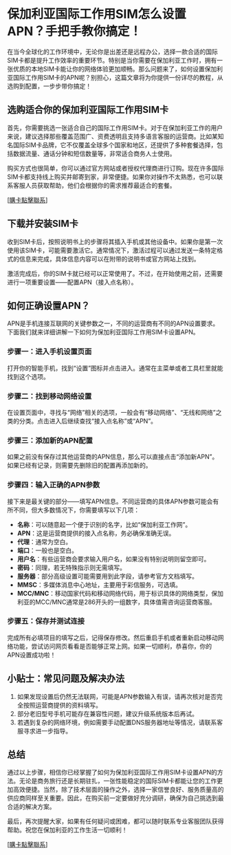 # 保加利亚国际工作用SIM怎么设置APN？手把手教你搞定！

在当今全球化的工作环境中，无论你是出差还是远程办公，选择一款合适的国际SIM卡都是提升工作效率的重要环节。特别是当你需要在保加利亚工作时，拥有一张优质的本地SIM卡能让你的网络体验更加顺畅。那么问题来了，如何设置保加利亚国际工作用SIM卡的APN呢？别担心，这篇文章将为你提供一份详尽的教程，从选购到配置，一步步带你搞定！

## 选购适合你的保加利亚国际工作用SIM卡

首先，你需要挑选一张适合自己的国际工作用SIM卡。对于在保加利亚工作的用户来说，建议选择那些覆盖范围广、资费透明且支持多语言客服的运营商。比如某知名国际SIM卡品牌，它不仅覆盖全球多个国家和地区，还提供了多种套餐选择，包括数据流量、通话分钟和短信数量等，非常适合商务人士使用。

购买方式也很简单，你可以通过官方网站或者授权代理商进行订购。现在许多国际SIM卡都支持线上购买并邮寄到家，非常便捷。如果你对操作不太熟悉，也可以联系客服人员获取帮助，他们会根据你的需求推荐最适合的套餐。

[[購卡點擊聯系](https://t.me/s/esim1088)]

## 下载并安装SIM卡

收到SIM卡后，按照说明书上的步骤将其插入手机或其他设备中。如果你是第一次使用该SIM卡，可能需要激活它。通常情况下，激活过程可以通过发送一条特定格式的信息来完成，具体信息内容可以在附带的说明书或官方网站上找到。

激活完成后，你的SIM卡就已经可以正常使用了。不过，在开始使用之前，还需要进行一项重要设置——配置APN（接入点名称）。

## 如何正确设置APN？

APN是手机连接互联网的关键参数之一，不同的运营商有不同的APN设置要求。下面我们就来详细讲解一下如何为保加利亚国际工作用SIM卡设置APN。

### 步骤一：进入手机设置页面

打开你的智能手机，找到“设置”图标并点击进入。通常在主菜单或者工具栏里就能找到这个选项。

### 步骤二：找到移动网络设置

在设置页面中，寻找与“网络”相关的选项，一般会有“移动网络”、“无线和网络”之类的分类。点击进入后继续查找“接入点名称”或“APN”。

### 步骤三：添加新的APN配置

如果之前没有保存过其他运营商的APN信息，那么可以直接点击“添加新APN”。如果已经有记录，则需要先删除旧的配置再添加新的。

### 步骤四：输入正确的APN参数

接下来是最关键的部分——填写APN信息。不同运营商的具体APN参数可能会有所不同，但大多数情况下，你需要填写以下几项：

- **名称**：可以随意起一个便于识别的名字，比如“保加利亚工作网”。
- **APN**：这是运营商提供的接入点名称，务必确保准确无误。
- **代理**：通常为空白。
- **端口**：一般也是空白。
- **用户名**：有些运营商会要求输入用户名，如果没有特别说明则留空即可。
- **密码**：同理，若无特殊指示则无需填写。
- **服务器**：部分高级设置可能需要用到此字段，请参考官方文档填写。
- **MMSC**：多媒体消息中心地址，主要用于彩信服务，可选填。
- **MCC/MNC**：移动国家代码和移动网络代码，用于标识具体的网络类型，保加利亚的MCC/MNC通常是286开头的一组数字，具体值需咨询运营商客服。

### 步骤五：保存并测试连接

完成所有必填项目的填写之后，记得保存修改。然后重启手机或者重新启动移动网络功能，尝试访问网页看看是否能够正常上网。如果一切顺利，恭喜你，你的APN设置成功啦！

## 小贴士：常见问题及解决办法

1. 如果发现设置后仍然无法联网，可能是APN参数输入有误，请再次核对是否完全按照运营商提供的资料填写。
2. 部分老旧型号手机可能存在兼容性问题，建议升级系统版本后再试。
3. 若遇到复杂的网络环境，例如需要手动配置DNS服务器地址等情况，请联系客服寻求进一步指导。

## 总结

通过以上步骤，相信你已经掌握了如何为保加利亚国际工作用SIM卡设置APN的方法。无论是商务旅行还是长期驻扎，一张性能稳定的国际SIM卡都能让您的工作更加高效便捷。当然，除了技术层面的操作之外，选择一家信誉良好、服务质量高的供应商同样至关重要。因此，在购买前一定要做好充分调研，确保为自己挑选到最合适的解决方案。

最后，再次提醒大家，如果有任何疑问或困难，都可以随时联系专业客服团队获得帮助。祝您在保加利亚的工作生活一切顺利！

[[購卡點擊聯系](https://t.me/s/esim1088)]